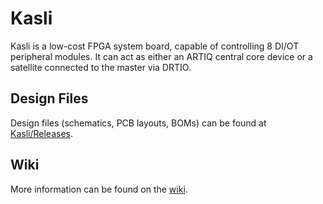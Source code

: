 # Kasli
Kasli is a low-cost FPGA system board, capable of controlling 8 DI/OT peripheral modules. It can act as either an ARTIQ central core device or a satellite connected to the master via DRTIO.

## Design Files

Design files (schematics, PCB layouts, BOMs) can be found at [Kasli/Releases](https://github.com/sinara-hw/Kasli/releases).

## Wiki

More information can be found on the [wiki](https://github.com/sinara-hw/Kasli/wiki).
